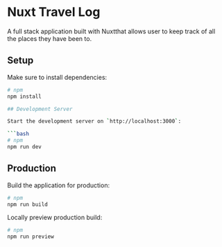 # Nuxt Travel Log

A full stack application built with Nuxtthat allows user to keep track of all the places they have been to.

## Setup

Make sure to install dependencies:

````bash
# npm
npm install

## Development Server

Start the development server on `http://localhost:3000`:

```bash
# npm
npm run dev

````

## Production

Build the application for production:

```bash
# npm
npm run build
```

Locally preview production build:

```bash
# npm
npm run preview
```
